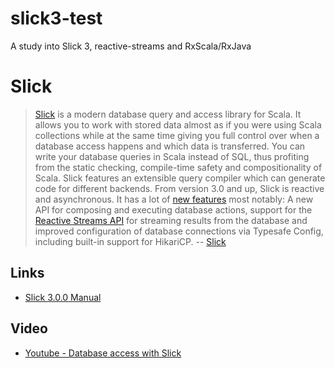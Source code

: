 # slick3-test
A study into Slick 3, reactive-streams and RxScala/RxJava

# Slick
> [Slick](http://slick.typesafe.com) is a modern database query and access library for Scala. It allows you to work with stored data almost as if you were using Scala collections while at the same time giving you full control over when a database access happens and which data is transferred. You can write your database queries in Scala instead of SQL, thus profiting from the static checking, compile-time safety and compositionality of Scala. Slick features an extensible query compiler which can generate code for different backends. From version 3.0 and up, Slick is reactive and asynchronous. It has a lot of [new features](http://slick.typesafe.com/news/2015/04/29/slick-3.0.0-released.html) most notably: A new API for composing and executing database actions, support for the [Reactive Streams API](http://www.reactive-streams.org) for streaming results from the database and improved configuration of database connections via Typesafe Config, including built-in support for HikariCP.
-- <quote>[Slick](http://slick.typesafe.com)</quote>

## Links
- [Slick 3.0.0 Manual](http://slick.typesafe.com/doc/3.0.0/index.html)

## Video
- [Youtube - Database access with Slick](https://www.youtube.com/watch?v=BDVpvneFNeI)

